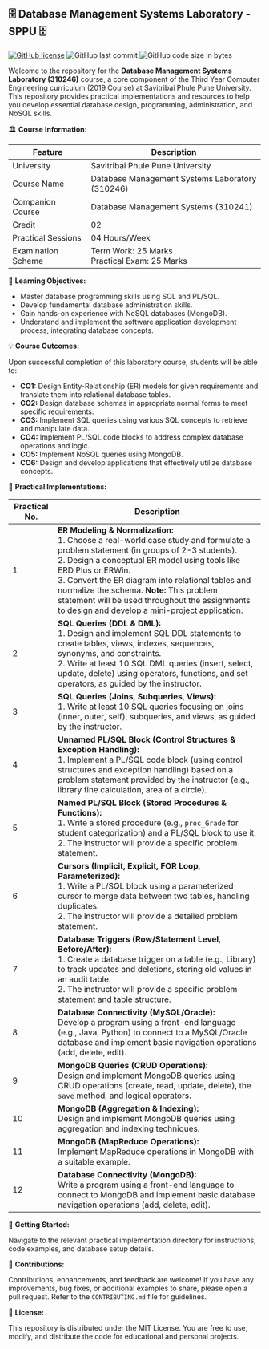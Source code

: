 ## 🗄️ Database Management Systems Laboratory - SPPU 🗄️

[![GitHub license](https://img.shields.io/github/license/kunalPisolkar24/DBMS_Lab)](https://github.com/kunalPisolkar24/DBMS_Lab/blob/main/LICENSE)
![GitHub last commit](https://img.shields.io/github/last-commit/kunalPisolkar24/DBMS_Lab)
![GitHub code size in bytes](https://img.shields.io/github/languages/code-size/kunalPisolkar24/DBMS_Lab)

Welcome to the repository for the **Database Management Systems Laboratory (310246)** course, a core component of the Third Year Computer Engineering curriculum (2019 Course) at Savitribai Phule Pune University. This repository provides practical implementations and resources to help you develop essential database design, programming, administration, and NoSQL skills.

🏛️ **Course Information:**

| Feature | Description |
|---|---|
| University | Savitribai Phule Pune University |
| Course Name | Database Management Systems Laboratory (310246) |
| Companion Course | Database Management Systems (310241) |
| Credit | 02 |
| Practical Sessions | 04 Hours/Week |
| Examination Scheme | Term Work: 25 Marks <br> Practical Exam: 25 Marks | 

🎯 **Learning Objectives:**

* Master database programming skills using SQL and PL/SQL.
* Develop fundamental database administration skills.
* Gain hands-on experience with NoSQL databases (MongoDB).
* Understand and implement the software application development process, integrating database concepts.

💡 **Course Outcomes:**

Upon successful completion of this laboratory course, students will be able to:

* **CO1:** Design Entity-Relationship (ER) models for given requirements and translate them into relational database tables.
* **CO2:** Design database schemas in appropriate normal forms to meet specific requirements.
* **CO3:** Implement SQL queries using various SQL concepts to retrieve and manipulate data.
* **CO4:** Implement PL/SQL code blocks to address complex database operations and logic.
* **CO5:** Implement NoSQL queries using MongoDB.
* **CO6:** Design and develop applications that effectively utilize database concepts.

📂 **Practical Implementations:**

| Practical No. | Description |
|---|---|
| 1 | **ER Modeling & Normalization:** <br> 1. Choose a real-world case study and formulate a problem statement (in groups of 2-3 students). <br> 2. Design a conceptual ER model using tools like ERD Plus or ERWin. <br> 3. Convert the ER diagram into relational tables and normalize the schema. **Note:** This problem statement will be used throughout the assignments to design and develop a mini-project application. |
| 2 | **SQL Queries (DDL & DML):** <br> 1. Design and implement SQL DDL statements to create tables, views, indexes, sequences, synonyms, and constraints.  <br> 2. Write at least 10 SQL DML queries (insert, select, update, delete) using operators, functions, and set operators, as guided by the instructor. |
| 3 | **SQL Queries (Joins, Subqueries, Views):** <br> 1. Write at least 10 SQL queries focusing on joins (inner, outer, self), subqueries, and views, as guided by the instructor. |
| 4 | **Unnamed PL/SQL Block (Control Structures & Exception Handling):** <br> 1. Implement a PL/SQL code block (using control structures and exception handling) based on a problem statement provided by the instructor (e.g., library fine calculation, area of a circle). | 
| 5 | **Named PL/SQL Block (Stored Procedures & Functions):** <br> 1. Write a stored procedure (e.g., `proc_Grade` for student categorization) and a PL/SQL block to use it.  <br> 2. The instructor will provide a specific problem statement. |
| 6 | **Cursors (Implicit, Explicit, FOR Loop, Parameterized):** <br> 1. Write a PL/SQL block using a parameterized cursor to merge data between two tables, handling duplicates. <br> 2. The instructor will provide a detailed problem statement.  | 
| 7 | **Database Triggers (Row/Statement Level, Before/After):** <br> 1. Create a database trigger on a table (e.g., Library) to track updates and deletions, storing old values in an audit table. <br> 2. The instructor will provide a specific problem statement and table structure. | 
| 8 | **Database Connectivity (MySQL/Oracle):** <br> Develop a program using a front-end language (e.g., Java, Python) to connect to a MySQL/Oracle database and implement basic navigation operations (add, delete, edit). |
| 9 | **MongoDB Queries (CRUD Operations):** <br> Design and implement MongoDB queries using CRUD operations (create, read, update, delete), the `save` method, and logical operators. |
| 10 | **MongoDB (Aggregation & Indexing):** <br> Design and implement MongoDB queries using aggregation and indexing techniques. |
| 11 | **MongoDB (MapReduce Operations):** <br> Implement MapReduce operations in MongoDB with a suitable example. |
| 12 | **Database Connectivity (MongoDB):** <br> Write a program using a front-end language to connect to MongoDB and implement basic database navigation operations (add, delete, edit). |

🚀 **Getting Started:**

Navigate to the relevant practical implementation directory for instructions, code examples, and database setup details.

🙌 **Contributions:**

Contributions, enhancements, and feedback are welcome! If you have any improvements, bug fixes, or additional examples to share, please open a pull request. Refer to the `CONTRIBUTING.md` file for guidelines.

📄 **License:**

This repository is distributed under the MIT License. You are free to use, modify, and distribute the code for educational and personal projects.


